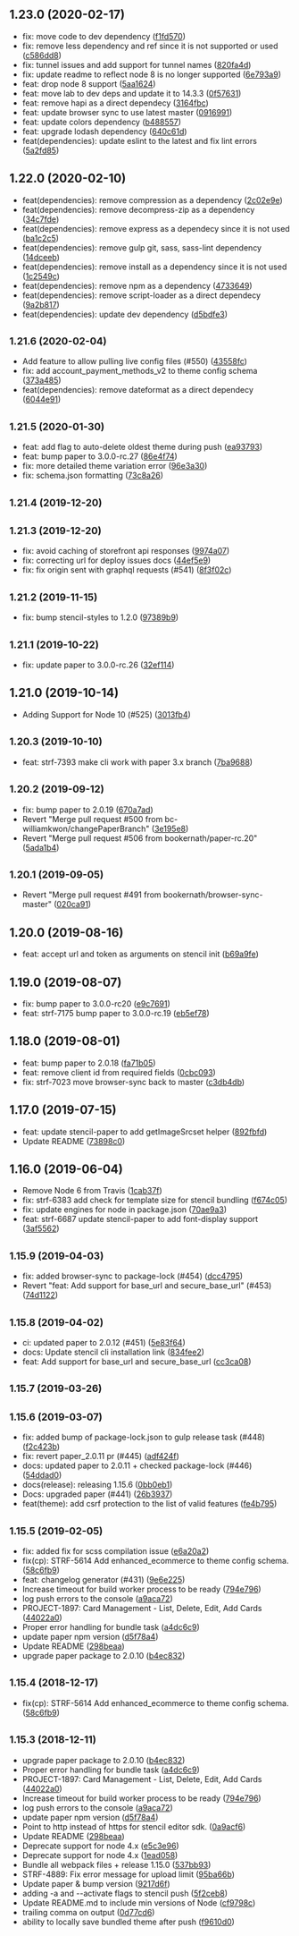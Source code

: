 <a name="1.23.0"></a>
## 1.23.0 (2020-02-17)

* fix: move code to dev dependency ([f1fd570](https://github.com/bigcommerce/stencil-cli/commit/f1fd570))
* fix: remove less dependency and ref since it is not supported or used ([c586dd8](https://github.com/bigcommerce/stencil-cli/commit/c586dd8))
* fix: tunnel issues and add support for tunnel names ([820fa4d](https://github.com/bigcommerce/stencil-cli/commit/820fa4d))
* fix: update readme to reflect node 8 is no longer supported ([6e793a9](https://github.com/bigcommerce/stencil-cli/commit/6e793a9))
* feat: drop node 8 support ([5aa1624](https://github.com/bigcommerce/stencil-cli/commit/5aa1624))
* feat: move lab to dev deps and update it to 14.3.3 ([0f57631](https://github.com/bigcommerce/stencil-cli/commit/0f57631))
* feat: remove hapi as a direct dependecy ([3164fbc](https://github.com/bigcommerce/stencil-cli/commit/3164fbc))
* feat: update browser sync to use latest master ([0916991](https://github.com/bigcommerce/stencil-cli/commit/0916991))
* feat: update colors dependency ([b488557](https://github.com/bigcommerce/stencil-cli/commit/b488557))
* feat: upgrade lodash dependency ([640c61d](https://github.com/bigcommerce/stencil-cli/commit/640c61d))
* feat(dependencies): update eslint to the latest and fix lint errors ([5a2fd85](https://github.com/bigcommerce/stencil-cli/commit/5a2fd85))



<a name="1.22.0"></a>
## 1.22.0 (2020-02-10)

* feat(dependencies): remove compression as a dependency ([2c02e9e](https://github.com/bigcommerce/stencil-cli/commit/2c02e9e))
* feat(dependencies): remove decompress-zip as a dependency ([34c7fde](https://github.com/bigcommerce/stencil-cli/commit/34c7fde))
* feat(dependencies): remove express as a dependecy since it is not used ([ba1c2c5](https://github.com/bigcommerce/stencil-cli/commit/ba1c2c5))
* feat(dependencies): remove gulp git, sass, sass-lint dependency ([14dceeb](https://github.com/bigcommerce/stencil-cli/commit/14dceeb))
* feat(dependencies): remove install as a dependency since it is not used ([1c2549c](https://github.com/bigcommerce/stencil-cli/commit/1c2549c))
* feat(dependencies): remove npm as a dependency ([4733649](https://github.com/bigcommerce/stencil-cli/commit/4733649))
* feat(dependencies): remove script-loader as a direct dependecy ([9a2b817](https://github.com/bigcommerce/stencil-cli/commit/9a2b817))
* feat(dependencies): update dev dependency ([d5bdfe3](https://github.com/bigcommerce/stencil-cli/commit/d5bdfe3))



<a name="1.21.6"></a>
## <small>1.21.6 (2020-02-04)</small>

* Add feature to allow pulling live config files (#550) ([43558fc](https://github.com/bigcommerce/stencil-cli/commit/43558fc))
* fix: add account_payment_methods_v2 to theme config schema ([373a485](https://github.com/bigcommerce/stencil-cli/commit/373a485))
* feat(dependencies): remove dateformat as a direct dependecy ([6044e91](https://github.com/bigcommerce/stencil-cli/commit/6044e91))



<a name="1.21.5"></a>
## <small>1.21.5 (2020-01-30)</small>

* feat: add flag to auto-delete oldest theme during push ([ea93793](https://github.com/bigcommerce/stencil-cli/commit/ea93793))
* feat: bump paper to 3.0.0-rc.27 ([86e4f74](https://github.com/bigcommerce/stencil-cli/commit/86e4f74))
* fix: more detailed theme variation error ([96e3a30](https://github.com/bigcommerce/stencil-cli/commit/96e3a30))
* fix: schema.json formatting ([73c8a26](https://github.com/bigcommerce/stencil-cli/commit/73c8a26))



<a name="1.21.4"></a>
## <small>1.21.4 (2019-12-20)</small>




<a name="1.21.3"></a>
## <small>1.21.3 (2019-12-20)</small>

* fix: avoid caching of storefront api responses ([9974a07](https://github.com/bigcommerce/stencil-cli/commit/9974a07))
* fix: correcting url for deploy issues docs ([44ef5e9](https://github.com/bigcommerce/stencil-cli/commit/44ef5e9))
* fix: fix origin sent with graphql requests (#541) ([8f3f02c](https://github.com/bigcommerce/stencil-cli/commit/8f3f02c))



<a name="1.21.2"></a>
## <small>1.21.2 (2019-11-15)</small>

* fix: bump stencil-styles to 1.2.0 ([97389b9](https://github.com/bigcommerce/stencil-cli/commit/97389b9))



<a name="1.21.1"></a>
## <small>1.21.1 (2019-10-22)</small>

* fix: update paper to 3.0.0-rc.26 ([32ef114](https://github.com/bigcommerce/stencil-cli/commit/32ef114))



<a name="1.21.0"></a>
## 1.21.0 (2019-10-14)

* Adding Support for Node 10 (#525) ([3013fb4](https://github.com/bigcommerce/stencil-cli/commit/3013fb4))



<a name="1.20.3"></a>
## <small>1.20.3 (2019-10-10)</small>

* feat: strf-7393 make cli work with paper 3.x branch ([7ba9688](https://github.com/bigcommerce/stencil-cli/commit/7ba9688))



<a name="1.20.2"></a>
## <small>1.20.2 (2019-09-12)</small>

* fix: bump paper to 2.0.19 ([670a7ad](https://github.com/bigcommerce/stencil-cli/commit/670a7ad))
* Revert "Merge pull request #500 from bc-williamkwon/changePaperBranch" ([3e195e8](https://github.com/bigcommerce/stencil-cli/commit/3e195e8))
* Revert "Merge pull request #506 from bookernath/paper-rc.20" ([5ada1b4](https://github.com/bigcommerce/stencil-cli/commit/5ada1b4))



<a name="1.20.1"></a>
## <small>1.20.1 (2019-09-05)</small>

* Revert "Merge pull request #491 from bookernath/browser-sync-master" ([020ca91](https://github.com/bigcommerce/stencil-cli/commit/020ca91))



<a name="1.20.0"></a>
## 1.20.0 (2019-08-16)

* feat: accept url and token as arguments on stencil init ([b69a9fe](https://github.com/bigcommerce/stencil-cli/commit/b69a9fe))



<a name="1.19.0"></a>
## 1.19.0 (2019-08-07)

* fix: bump paper to 3.0.0-rc20 ([e9c7691](https://github.com/bigcommerce/stencil-cli/commit/e9c7691))
* feat: strf-7175 bump paper to 3.0.0-rc.19 ([eb5ef78](https://github.com/bigcommerce/stencil-cli/commit/eb5ef78))



<a name="1.18.0"></a>
## 1.18.0 (2019-08-01)

* feat: bump paper to 2.0.18 ([fa71b05](https://github.com/bigcommerce/stencil-cli/commit/fa71b05))
* feat: remove client id from required fields ([0cbc093](https://github.com/bigcommerce/stencil-cli/commit/0cbc093))
* fix: strf-7023 move browser-sync back to master ([c3db4db](https://github.com/bigcommerce/stencil-cli/commit/c3db4db))



<a name="1.17.0"></a>
## 1.17.0 (2019-07-15)

* feat: update stencil-paper to add getImageSrcset helper ([892fbfd](https://github.com/bigcommerce/stencil-cli/commit/892fbfd))
* Update README ([73898c0](https://github.com/bigcommerce/stencil-cli/commit/73898c0))



<a name="1.16.0"></a>
## 1.16.0 (2019-06-04)

* Remove Node 6 from Travis ([1cab37f](https://github.com/bigcommerce/stencil-cli/commit/1cab37f))
* fix: strf-6383 add check for template size for stencil bundling ([f674c05](https://github.com/bigcommerce/stencil-cli/commit/f674c05))
* fix: update engines for node in package.json ([70ae9a3](https://github.com/bigcommerce/stencil-cli/commit/70ae9a3))
* feat: strf-6687 update stencil-paper to add font-display support ([3af5562](https://github.com/bigcommerce/stencil-cli/commit/3af5562))



<a name="1.15.9"></a>
## <small>1.15.9 (2019-04-03)</small>

* fix: added browser-sync to package-lock (#454) ([dcc4795](https://github.com/bigcommerce/stencil-cli/commit/dcc4795))
* Revert "feat: Add support for base_url and secure_base_url" (#453) ([74d1122](https://github.com/bigcommerce/stencil-cli/commit/74d1122))



<a name="1.15.8"></a>
## <small>1.15.8 (2019-04-02)</small>

* ci: updated paper to 2.0.12 (#451) ([5e83f64](https://github.com/bigcommerce/stencil-cli/commit/5e83f64))
* docs: Update stencil cli installation link ([834fee2](https://github.com/bigcommerce/stencil-cli/commit/834fee2))
* feat: Add support for base_url and secure_base_url ([cc3ca08](https://github.com/bigcommerce/stencil-cli/commit/cc3ca08))



<a name="1.15.7"></a>
## <small>1.15.7 (2019-03-26)</small>




<a name="1.15.6"></a>
## <small>1.15.6 (2019-03-07)</small>

* fix: added bump of package-lock.json to gulp release task (#448) ([f2c423b](https://github.com/bigcommerce/stencil-cli/commit/f2c423b))
* fix: revert paper_2.0.11 pr (#445) ([adf424f](https://github.com/bigcommerce/stencil-cli/commit/adf424f))
* docs: updated paper to 2.0.11 + checked package-lock (#446) ([54ddad0](https://github.com/bigcommerce/stencil-cli/commit/54ddad0))
* docs(release): releasing 1.15.6 ([0bb0eb1](https://github.com/bigcommerce/stencil-cli/commit/0bb0eb1))
* Docs: upgraded paper (#441) ([26b3937](https://github.com/bigcommerce/stencil-cli/commit/26b3937))
* feat(theme): add csrf protection to the list of valid features ([fe4b795](https://github.com/bigcommerce/stencil-cli/commit/fe4b795))



<a name="1.15.5"></a>
## <small>1.15.5 (2019-02-05)</small>

* fix: added fix for scss compilation issue ([e6a20a2](https://github.com/bigcommerce/stencil-cli/commit/e6a20a2))
* fix(cp): STRF-5614 Add enhanced_ecommerce to theme config schema. ([58c6fb9](https://github.com/bigcommerce/stencil-cli/commit/58c6fb9))
* feat: changelog generator (#431) ([9e6e225](https://github.com/bigcommerce/stencil-cli/commit/9e6e225))
* Increase timeout for build worker process to be ready ([794e796](https://github.com/bigcommerce/stencil-cli/commit/794e796))
* log push errors to the console ([a9aca72](https://github.com/bigcommerce/stencil-cli/commit/a9aca72))
* PROJECT-1897: Card Management - List, Delete, Edit, Add Cards ([44022a0](https://github.com/bigcommerce/stencil-cli/commit/44022a0))
* Proper error handling for bundle task ([a4dc6c9](https://github.com/bigcommerce/stencil-cli/commit/a4dc6c9))
* update paper npm version ([d5f78a4](https://github.com/bigcommerce/stencil-cli/commit/d5f78a4))
* Update README ([298beaa](https://github.com/bigcommerce/stencil-cli/commit/298beaa))
* upgrade paper package to 2.0.10 ([b4ec832](https://github.com/bigcommerce/stencil-cli/commit/b4ec832))



<a name="1.15.4"></a>
## <small>1.15.4 (2018-12-17)</small>

* fix(cp): STRF-5614 Add enhanced_ecommerce to theme config schema. ([58c6fb9](https://github.com/bigcommerce/stencil-cli/commit/58c6fb9))



<a name="1.15.3"></a>
## <small>1.15.3 (2018-12-11)</small>

* upgrade paper package to 2.0.10 ([b4ec832](https://github.com/bigcommerce/stencil-cli/commit/b4ec832))
* Proper error handling for bundle task ([a4dc6c9](https://github.com/bigcommerce/stencil-cli/commit/a4dc6c9))
* PROJECT-1897: Card Management - List, Delete, Edit, Add Cards ([44022a0](https://github.com/bigcommerce/stencil-cli/commit/44022a0))
* Increase timeout for build worker process to be ready ([794e796](https://github.com/bigcommerce/stencil-cli/commit/794e796))
* log push errors to the console ([a9aca72](https://github.com/bigcommerce/stencil-cli/commit/a9aca72))
* update paper npm version ([d5f78a4](https://github.com/bigcommerce/stencil-cli/commit/d5f78a4))
* Point to http instead of https for stencil editor sdk. ([0a9acf6](https://github.com/bigcommerce/stencil-cli/commit/0a9acf6))
* Update README ([298beaa](https://github.com/bigcommerce/stencil-cli/commit/298beaa))
* Deprecate support for node 4.x ([e5c3e96](https://github.com/bigcommerce/stencil-cli/commit/e5c3e96))
* Deprecate support for node 4.x ([1ead058](https://github.com/bigcommerce/stencil-cli/commit/1ead058))
* Bundle all webpack files + release 1.15.0 ([537bb93](https://github.com/bigcommerce/stencil-cli/commit/537bb93))
* STRF-4889: Fix error message for upload limit ([95ba66b](https://github.com/bigcommerce/stencil-cli/commit/95ba66b))
* Update paper & bump version ([9217d6f](https://github.com/bigcommerce/stencil-cli/commit/9217d6f))
* adding -a and --activate flags to stencil push ([5f2ceb8](https://github.com/bigcommerce/stencil-cli/commit/5f2ceb8))
* Update README.md to include min versions of Node ([cf9798c](https://github.com/bigcommerce/stencil-cli/commit/cf9798c))
* trailing comma on output ([0d77cd6](https://github.com/bigcommerce/stencil-cli/commit/0d77cd6))
* ability to locally save bundled theme after push ([f9610d0](https://github.com/bigcommerce/stencil-cli/commit/f9610d0))



